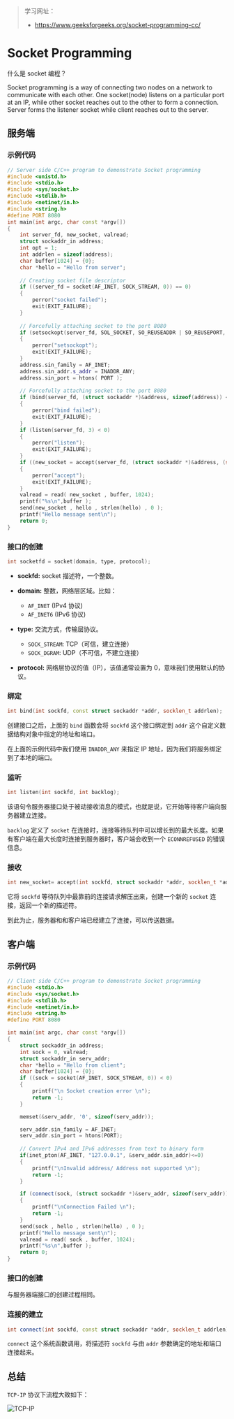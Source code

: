 > 学习网址：
>
> - https://www.geeksforgeeks.org/socket-programming-cc/

# Socket Programming

什么是 socket 编程？

Socket programming is a way of connecting two nodes on a network to communicate with each other. One socket(node) listens on a particular port at an IP, while other socket reaches out to the other to form a connection. Server forms the listener socket while client reaches out to the server.

## 服务端

### 示例代码

```c++
// Server side C/C++ program to demonstrate Socket programming 
#include <unistd.h>
#include <stdio.h> 
#include <sys/socket.h> 
#include <stdlib.h> 
#include <netinet/in.h> 
#include <string.h> 
#define PORT 8080 
int main(int argc, char const *argv[]) 
{ 
	int server_fd, new_socket, valread; 
	struct sockaddr_in address; 
	int opt = 1; 
	int addrlen = sizeof(address); 
	char buffer[1024] = {0}; 
	char *hello = "Hello from server"; 
	
	// Creating socket file descriptor 
	if ((server_fd = socket(AF_INET, SOCK_STREAM, 0)) == 0)
	{ 
		perror("socket failed"); 
		exit(EXIT_FAILURE); 
	} 
	
	// Forcefully attaching socket to the port 8080 
	if (setsockopt(server_fd, SOL_SOCKET, SO_REUSEADDR | SO_REUSEPORT, &opt, sizeof(opt))) 
	{ 
		perror("setsockopt"); 
		exit(EXIT_FAILURE); 
	} 
	address.sin_family = AF_INET; 
	address.sin_addr.s_addr = INADDR_ANY; 
	address.sin_port = htons( PORT ); 
	
	// Forcefully attaching socket to the port 8080 
	if (bind(server_fd, (struct sockaddr *)&address, sizeof(address)) < 0)
	{ 
		perror("bind failed"); 
		exit(EXIT_FAILURE); 
	} 
	if (listen(server_fd, 3) < 0) 
	{ 
		perror("listen"); 
		exit(EXIT_FAILURE); 
	}
	if ((new_socket = accept(server_fd, (struct sockaddr *)&address, (socklen_t*)&addrlen))<0) 
	{ 
		perror("accept"); 
		exit(EXIT_FAILURE); 
	} 
	valread = read( new_socket , buffer, 1024); 
	printf("%s\n",buffer ); 
	send(new_socket , hello , strlen(hello) , 0 ); 
	printf("Hello message sent\n"); 
	return 0; 
}
```

### 接口的创建

```c++
int socketfd = socket(domain, type, protocol);
```

- **sockfd:** socket 描述符，一个整数。
- **domain:** 整数，网络层区域。比如：
  - `AF_INET` (IPv4 协议) 
  - `AF_INET6` (IPv6 协议)
- **type:** 交流方式，传输层协议。
  - `SOCK_STREAM`: TCP（可信，建立连接）
  - `SOCK_DGRAM`: UDP（不可信，不建立连接）

- **protocol:** 网络层协议的值（IP），该值通常设置为 0，意味我们使用默认的协议。

### 绑定

```c++
int bind(int sockfd, const struct sockaddr *addr, socklen_t addrlen);
```

创建接口之后，上面的 `bind` 函数会将 `sockfd` 这个接口绑定到 `addr` 这个自定义数据结构对象中指定的地址和端口。

在上面的示例代码中我们使用 `INADDR_ANY` 来指定 IP 地址，因为我们将服务绑定到了本地的端口。

### 监听

```c++
int listen(int sockfd, int backlog);
```

该语句令服务器接口处于被动接收消息的模式，也就是说，它开始等待客户端向服务器建立连接。

`backlog` 定义了 `socket` 在连接时，连接等待队列中可以增长到的最大长度。如果有客户端在最大长度时连接到服务器时，客户端会收到一个 `ECONNREFUSED` 的错误信息。

### 接收

```c++
int new_socket= accept(int sockfd, struct sockaddr *addr, socklen_t *addrlen);
```

它将 `sockfd` 等待队列中最靠前的连接请求解压出来，创建一个新的 `socket` 连接，返回一个新的描述符。

到此为止，服务器和和客户端已经建立了连接，可以传送数据。

## 客户端

### 示例代码

```c++
// Client side C/C++ program to demonstrate Socket programming 
#include <stdio.h> 
#include <sys/socket.h> 
#include <stdlib.h> 
#include <netinet/in.h> 
#include <string.h> 
#define PORT 8080 

int main(int argc, char const *argv[]) 
{ 
	struct sockaddr_in address; 
	int sock = 0, valread; 
	struct sockaddr_in serv_addr; 
	char *hello = "Hello from client"; 
	char buffer[1024] = {0};
	if ((sock = socket(AF_INET, SOCK_STREAM, 0)) < 0) 
	{ 
		printf("\n Socket creation error \n"); 
		return -1; 
	} 

	memset(&serv_addr, '0', sizeof(serv_addr)); 

	serv_addr.sin_family = AF_INET; 
	serv_addr.sin_port = htons(PORT); 
	
	// Convert IPv4 and IPv6 addresses from text to binary form 
	if(inet_pton(AF_INET, "127.0.0.1", &serv_addr.sin_addr)<=0) 
	{ 
		printf("\nInvalid address/ Address not supported \n"); 
		return -1; 
	} 

	if (connect(sock, (struct sockaddr *)&serv_addr, sizeof(serv_addr)) < 0) 
	{ 
		printf("\nConnection Failed \n"); 
		return -1; 
	} 
	send(sock , hello , strlen(hello) , 0 ); 
	printf("Hello message sent\n"); 
	valread = read( sock , buffer, 1024); 
	printf("%s\n",buffer );
	return 0; 
} 
```

### 接口的创建

与服务器端接口的创建过程相同。

### 连接的建立

```c++
int connect(int sockfd, const struct sockaddr *addr, socklen_t addrlen);
```

`connect` 这个系统函数调用，将描述符 `sockfd` 与由 `addr` 参数确定的地址和端口连接起来。

## 总结

`TCP-IP` 协议下流程大致如下：

![TCP-IP](./TCP_IP_socket_diagram.png)